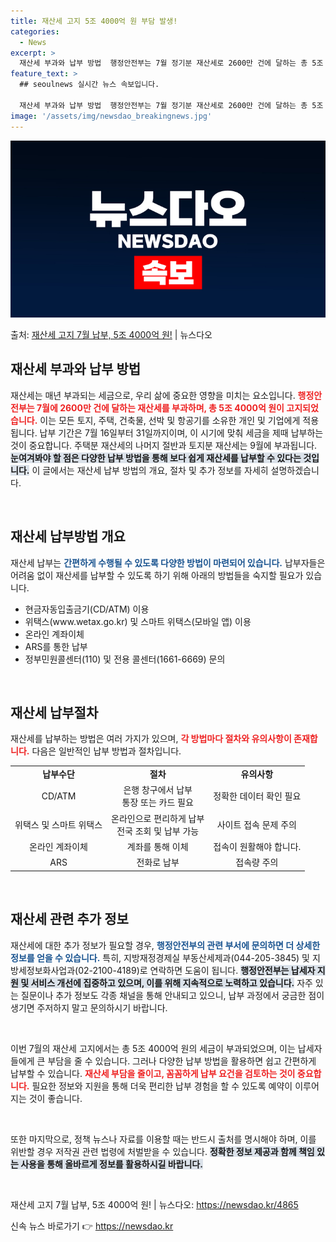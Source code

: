 ```yaml
---
title: 재산세 고지 5조 4000억 원 부담 발생!
categories:
  - News
excerpt: >
  재산세 부과와 납부 방법  행정안전부는 7월 정기분 재산세로 2600만 건에 달하는 총 5조 4000억 원을…
feature_text: >
  ## seoulnews 실시간 뉴스 속보입니다.

  재산세 부과와 납부 방법  행정안전부는 7월 정기분 재산세로 2600만 건에 달하는 총 5조 4000억 원을…
image: '/assets/img/newsdao_breakingnews.jpg'
---
```


![뉴스다오 속보](/assets/img/newsdao_breakingnews.jpg)

<p>출처: <a href="https://newsdao.kr/4865" rel="dofollow">재산세 고지 7월 납부, 5조 4000억 원!</a> | 뉴스다오</p>

<h2 data-ke-size="size26">재산세 부과와 납부 방법</h2>

<p data-ke-size="size16">재산세는 매년 부과되는 세금으로, 우리 삶에 중요한 영향을 미치는 요소입니다. <b><span style="color: #ee2323;">행정안전부는 7월에 2600만 건에 달하는 재산세를 부과하며, 총 5조 4000억 원이 고지되었습니다.</span></b> 이는 모든 토지, 주택, 건축물, 선박 및 항공기를 소유한 개인 및 기업에게 적용됩니다. 납부 기간은 7월 16일부터 31일까지이며, 이 시기에 맞춰 세금을 제때 납부하는 것이 중요합니다. 주택분 재산세의 나머지 절반과 토지분 재산세는 9월에 부과됩니다. <b><span style="background-color: #21538527;">눈여겨봐야 할 점은 다양한 납부 방법을 통해 보다 쉽게 재산세를 납부할 수 있다는 것입니다.</span></b> 이 글에서는 재산세 납부 방법의 개요, 절차 및 추가 정보를 자세히 설명하겠습니다.</p>

<p data-ke-size="size16">&nbsp;</p>

<h2 data-ke-size="size26">재산세 납부방법 개요</h2>

<p data-ke-size="size16">재산세 납부는 <b><span style="color: #1a5490;">간편하게 수행될 수 있도록 다양한 방법이 마련되어 있습니다.</span></b> 납부자들은 어려움 없이 재산세를 납부할 수 있도록 하기 위해 아래의 방법들을 숙지할 필요가 있습니다.</p>

<ul>
<li>현금자동입출금기(CD/ATM) 이용</li>
<li>위택스(www.wetax.go.kr) 및 스마트 위택스(모바일 앱) 이용</li>
<li>온라인 계좌이체</li>
<li>ARS를 통한 납부</li>
<li>정부민원콜센터(110) 및 전용 콜센터(1661-6669) 문의</li>
</ul>

<p data-ke-size="size16">&nbsp;</p>

<h2 data-ke-size="size26">재산세 납부절차</h2>

<p data-ke-size="size16">재산세를 납부하는 방법은 여러 가지가 있으며, <b><span style="color: #ee2323;">각 방법마다 절차와 유의사항이 존재합니다.</span></b> 다음은 일반적인 납부 방법과 절차입니다.</p>

<table>
<tr>
<td style="text-align: center; height: 17px;"><b>납부수단</b></td>
<td style="text-align: center; height: 17px;"><b>절차</b></td>
<td style="text-align: center; height: 17px;"><b>유의사항</b></td>
</tr>
<tr>
<td style="text-align: center; height: 17px;">CD/ATM</td>
<td style="text-align: center; height: 17px;">은행 창구에서 납부<br />통장 또는 카드 필요</td>
<td style="text-align: center; height: 17px;">정확한 데이터 확인 필요</td>
</tr>
<tr>
<td style="text-align: center; height: 17px;">위택스 및 스마트 위택스</td>
<td style="text-align: center; height: 17px;">온라인으로 편리하게 납부<br />전국 조회 및 납부 가능</td>
<td style="text-align: center; height: 17px;">사이트 접속 문제 주의</td>
</tr>
<tr>
<td style="text-align: center; height: 17px;">온라인 계좌이체</td>
<td style="text-align: center; height: 17px;">계좌를 통해 이체</td>
<td style="text-align: center; height: 17px;">접속이 원활해야 합니다.</td>
</tr>
<tr>
<td style="text-align: center; height: 17px;">ARS</td>
<td style="text-align: center; height: 17px;">전화로 납부</td>
<td style="text-align: center; height: 17px;">접속량 주의</td>
</tr>
</table>

<p data-ke-size="size16">&nbsp;</p>

<h2 data-ke-size="size26">재산세 관련 추가 정보</h2>

<p data-ke-size="size16">재산세에 대한 추가 정보가 필요할 경우, <b><span style="color: #1a5490;">행정안전부의 관련 부서에 문의하면 더 상세한 정보를 얻을 수 있습니다.</span></b> 특히, 지방재정경제실 부동산세제과(044-205-3845) 및 지방세정보화사업과(02-2100-4189)로 연락하면 도움이 됩니다. <b><span style="background-color: #21538527;">행정안전부는 납세자 지원 및 서비스 개선에 집중하고 있으며, 이를 위해 지속적으로 노력하고 있습니다.</span></b> 자주 있는 질문이나 추가 정보도 각종 채널을 통해 안내되고 있으니, 납부 과정에서 궁금한 점이 생기면 주저하지 말고 문의하시기 바랍니다.</p>

<p data-ke-size="size16">&nbsp;</p>

<p data-ke-size="size16">이번 7월의 재산세 고지에서는 총 5조 4000억 원의 세금이 부과되었으며, 이는 납세자들에게 큰 부담을 줄 수 있습니다. 그러나 다양한 납부 방법을 활용하면 쉽고 간편하게 납부할 수 있습니다. <b><span style="color: #ee2323;">재산세 부담을 줄이고, 꼼꼼하게 납부 요건을 검토하는 것이 중요합니다.</span></b> 필요한 정보와 지원을 통해 더욱 편리한 납부 경험을 할 수 있도록 예약이 이루어지는 것이 좋습니다.</p>

<p data-ke-size="size16">&nbsp;</p>

<p data-ke-size="size16">또한 마지막으로, 정책 뉴스나 자료를 이용할 때는 반드시 출처를 명시해야 하며, 이를 위반할 경우 저작권 관련 법령에 처벌받을 수 있습니다. <b><span style="background-color: #21538527;">정확한 정보 제공과 함께 책임 있는 사용을 통해 올바르게 정보를 활용하시길 바랍니다.</span></b></p>

<p data-ke-size="size16">&nbsp;</p>

<p data-ke-size="size16">재산세 고지 7월 납부, 5조 4000억 원! | 뉴스다오: <a href="https://newsdao.kr/4865">https://newsdao.kr/4865</a></p> 

신속 뉴스 바로가기 👉 <a href="https://newsdao.kr" rel="dofollow">https://newsdao.kr</a>


